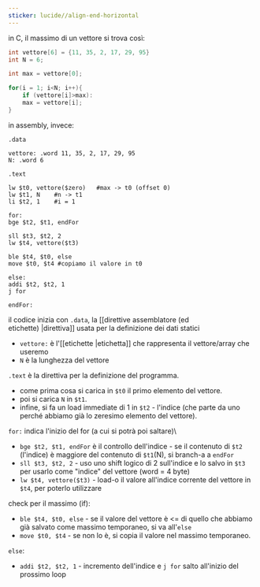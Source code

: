 ```yaml
---
sticker: lucide//align-end-horizontal
---
```

 in C, il massimo di un vettore si trova così:
 
```C
int vettore[6] = {11, 35, 2, 17, 29, 95}
int N = 6;

int max = vettore[0];

for(i = 1; i<N; i++){
	if (vettore[i]>max):
	max = vettore[i];
}
```

in assembly, invece:
```
.data

vettore: .word 11, 35, 2, 17, 29, 95
N: .word 6

.text

lw $t0, vettore($zero)   #max -> t0 (offset 0)
lw $t1, N    #n -> t1
li $t2, 1    #i = 1

for: 
bge $t2, $t1, endFor

sll $t3, $t2, 2
lw $t4, vettore($t3)

ble $t4, $t0, else
move $t0, $t4 #copiamo il valore in t0

else:
addi $t2, $t2, 1
j for

endFor:
```

il codice inizia con `.data`, la [[direttive assemblatore (ed etichette)&nbsp;|direttiva]] usata per la definizione dei dati statici
- `vettore:` è l'[[etichette |etichetta]] che rappresenta il vettore/array che useremo
- `N` è la lunghezza del vettore

`.text` è la direttiva per la definizione del programma.
- come prima cosa si carica in `$t0` il primo elemento del vettore.
- poi si carica `N` in `$t1`.
- infine, si fa un load immediate di 1 in `$t2` - l'indice (che parte da uno perché abbiamo già lo zeresimo elemento del vettore).

`for:` indica l'inizio del for (a cui si potrà poi saltare)\
- `bge $t2, $t1, endFor` è il controllo dell'indice - se il contenuto di `$t2` (l'indice) è maggiore del contenuto di `$t1`(N), si branch-a a `endFor`
- `sll $t3, $t2, 2` - uso uno shift logico di 2 sull'indice e lo salvo in `$t3` per usarlo come "indice" del vettore (word = 4 byte)
- `lw $t4, vettore($t3)` - load-o il valore all'indice corrente del vettore in `$t4`, per poterlo utilizzare
 
check per il massimo (if):
- `ble $t4, $t0, else` - se il valore del vettore è <= di quello che abbiamo già salvato come massimo temporaneo, si va all'`else`
- `move $t0, $t4` - se non lo è, si copia il valore nel massimo temporaneo.

`else`:
- `addi $t2, $t2, 1` - incremento dell'indice e `j for` salto all'inizio del prossimo loop



